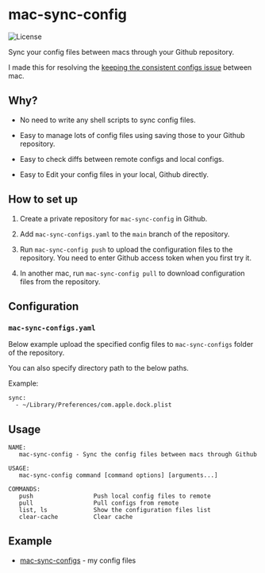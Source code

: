 # mac-sync-config

<img src="https://img.shields.io/github/license/jopemachine/mac-sync-config.svg" alt="License">

Sync your config files between macs through your Github repository.

I made this for resolving the [keeping the consistent configs issue](https://apple.stackexchange.com/questions/30966/how-can-i-keep-settings-consistent-between-macs) between mac.

## Why?

- No need to write any shell scripts to sync config files.

- Easy to manage lots of config files using saving those to your Github repository.

- Easy to check diffs between remote configs and local configs.

- Easy to Edit your config files in your local, Github directly.

## How to set up

1. Create a private repository for `mac-sync-config` in Github.

2. Add `mac-sync-configs.yaml` to the `main` branch of the repository.

3. Run `mac-sync-config push` to upload the configuration files to the repository. You need to enter Github access token when you first try it.

4. In another mac, run `mac-sync-config pull` to download configuration files from the repository.

## Configuration

### `mac-sync-configs.yaml`

Below example upload the specified config files to `mac-sync-configs` folder of the repository.

You can also specify directory path to the below paths.

Example:

```
sync:
  - ~/Library/Preferences/com.apple.dock.plist
```

## Usage

```
NAME:
   mac-sync-config - Sync the config files between macs through Github

USAGE:
   mac-sync-config command [command options] [arguments...]

COMMANDS:
   push                 Push local config files to remote
   pull                 Pull configs from remote
   list, ls             Show the configuration files list
   clear-cache          Clear cache
```

## Example

- [mac-sync-configs](https://github.com/jopemachine/mac-sync-configs) - my config files
